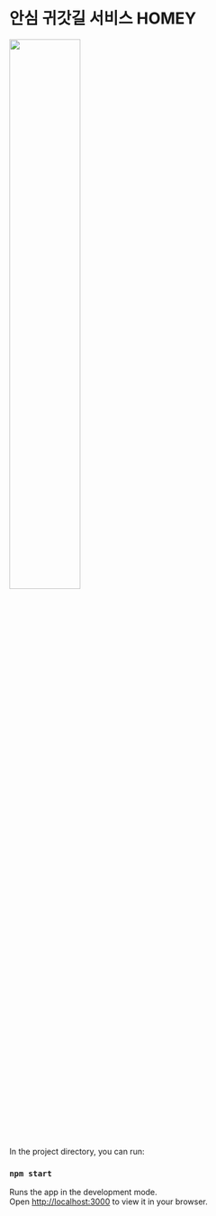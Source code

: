 # 안심 귀갓길 서비스 HOMEY

<img width="50%" src="https://drive.google.com/file/d/1CSAr2S_erjFVpOVEVf2x-eE5IxdwPFmm/view?usp=share_link"/>



In the project directory, you can run:

### `npm start`

Runs the app in the development mode.\
Open [http://localhost:3000](http://localhost:3000) to view it in your browser.
